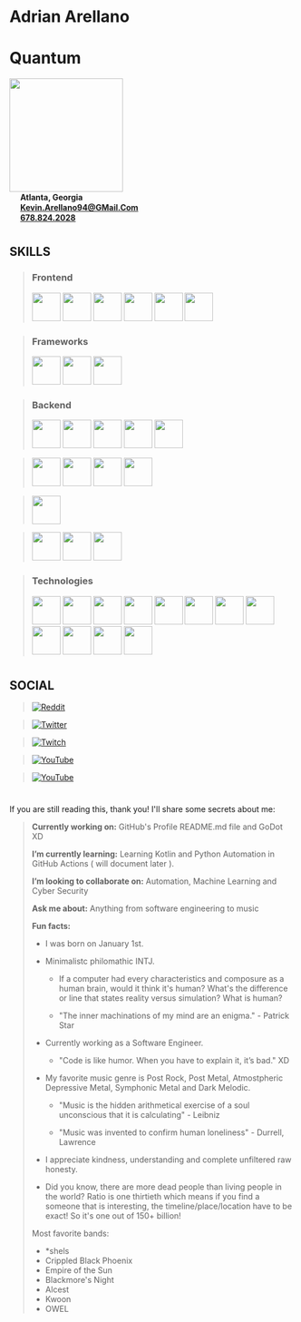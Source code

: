 <div>
    <h1><b>Adrian Arellano</b></h1>
     <h1><b>Quantum</b></h1>
    <img
        src = "[https://i.redd.it/snoovatar/avatars/5597ed49-0ba1-4d47-9cf3-6685f8d2ab04.png](https://www.reddit.com/user/Quantum_Gaming)"
        width = "200"
    />
</div>

<div>
    <img
        src = "https://cdn-icons-png.flaticon.com/512/684/684908.png"
        width = "15"
    />
    <span><b>Atlanta, Georgia</b></span>
</div>

<div>
    <img
        src = "https://cdn-icons-png.flaticon.com/512/5968/5968534.png"
        width = "15"
    />
    <span>
        <a href = "mailto:Kevin.Arellano94@GMail.Com">
            <b>Kevin.Arellano94@GMail.Com</b>
        </a>
    </span>
</div>

<div>
    <img
        src = "https://cdn-icons.flaticon.com/png/512/4423/premium/4423638.png?token=exp=1649207042~hmac=39cbc2f95f05b7193c145e7e40e79b89"
        width = "15"
    />
    <span>
        <a href = "tel:678-824-2028">
            <b>678.824.2028</b>
        </a>
    </span>
</div>

#

## **SKILLS**

> ### Frontend
> <img src = "https://cdn.jsdelivr.net/gh/devicons/devicon/icons/react/react-original.svg" width = "50"/>
> <img src = "https://cdn.jsdelivr.net/gh/devicons/devicon/icons/angularjs/angularjs-original.svg" width = "50"/>
> <img src = "https://cdn.jsdelivr.net/gh/devicons/devicon/icons/ruby/ruby-original.svg" width = "50"/>
> <img src = "https://cdn.jsdelivr.net/gh/devicons/devicon/icons/scala/scala-original.svg" width = "50"/>
> <img src = "https://cdn.jsdelivr.net/gh/devicons/devicon/icons/rust/rust-plain.svg" width = "50"/>
> <img src = "https://cdn.jsdelivr.net/gh/devicons/devicon/icons/kotlin/kotlin-original.svg" width = "50"/>

> ### Frameworks
> <img src = "https://cdn.jsdelivr.net/gh/devicons/devicon/icons/nextjs/nextjs-original.svg" width = "50"/>
> <img src = "https://cdn.jsdelivr.net/gh/devicons/devicon/icons/rails/rails-plain.svg" width = "50"/>
> <img src = "https://cdn.jsdelivr.net/gh/devicons/devicon/icons/django/django-plain.svg" width = "50"/>

> ### Backend
> <img src = "https://cdn.jsdelivr.net/gh/devicons/devicon/icons/python/python-original.svg" width = "50"/>
> <img src = "https://cdn.jsdelivr.net/gh/devicons/devicon/icons/dotnetcore/dotnetcore-original.svg" width = "50"/>
> <img src = "https://cdn.jsdelivr.net/gh/devicons/devicon/icons/csharp/csharp-original.svg" width = "50"/>
> <img src = "https://cdn.jsdelivr.net/gh/devicons/devicon/icons/nodejs/nodejs-original.svg" width = "50"/>
> <img src = "https://cdn.jsdelivr.net/gh/devicons/devicon/icons/php/php-original.svg" width = "50"/>

> <img src = "https://cdn.jsdelivr.net/gh/devicons/devicon/icons/postgresql/postgresql-original.svg" width = "50"/>
> <img src = "https://cdn.jsdelivr.net/gh/devicons/devicon/icons/mysql/mysql-original.svg" width = "50"/>
> <img src = "https://cdn.jsdelivr.net/gh/devicons/devicon/icons/oracle/oracle-original.svg" width = "50"/>
> <img src = "https://cdn.jsdelivr.net/gh/devicons/devicon/icons/graphql/graphql-plain.svg" width = "50"/>

> <img src = "https://cdn.jsdelivr.net/gh/devicons/devicon/icons/fastapi/fastapi-original.svg" width = "50"/>

> <img src = "https://cdn.jsdelivr.net/gh/devicons/devicon/icons/azure/azure-original.svg" width = "50"/>
> <img src = "https://cdn.jsdelivr.net/gh/devicons/devicon/icons/github/github-original.svg" width = "50"/>
> <img src = "https://cdn.jsdelivr.net/gh/devicons/devicon/icons/bitbucket/bitbucket-original.svg" width = "50"/>

> ### Technologies
> <img src = "https://cdn.jsdelivr.net/gh/devicons/devicon/icons/gradle/gradle-plain.svg" width = "50"/>
> <img src = "https://cdn.jsdelivr.net/gh/devicons/devicon/icons/android/android-original.svg" width = "50"/>
> <img src = "https://cdn.jsdelivr.net/gh/devicons/devicon/icons/androidstudio/androidstudio-original.svg" width = "50"/>
> <img src = "https://cdn.jsdelivr.net/gh/devicons/devicon/icons/jira/jira-original.svg" width = "50"/>
> <img src = "https://cdn.jsdelivr.net/gh/devicons/devicon/icons/docker/docker-original.svg" width = "50"/>
> <img src = "https://cdn.jsdelivr.net/gh/devicons/devicon/icons/godot/godot-original.svg" width = "50"/>
> <img src = "https://cdn.jsdelivr.net/gh/devicons/devicon/icons/heroku/heroku-original.svg" width = "50"/>
> <img src = "https://cdn.jsdelivr.net/gh/devicons/devicon/icons/kubernetes/kubernetes-plain.svg" width = "50"/>
> <img src = "https://cdn.jsdelivr.net/gh/devicons/devicon/icons/terraform/terraform-original.svg" width = "50"/>
> <img src = "https://cdn.jsdelivr.net/gh/devicons/devicon/icons/unity/unity-original.svg" width = "50"/>
> <img src = "https://cdn.jsdelivr.net/gh/devicons/devicon/icons/unrealengine/unrealengine-original.svg" width = "50"/>
> <img src = "https://cdn.jsdelivr.net/gh/devicons/devicon/icons/intellij/intellij-original.svg" width = "50"/>

#

## **SOCIAL**

> [![Reddit](https://img.shields.io/reddit/user-karma/combined/KevinArellano94?style=for-the-badge)](https://www.reddit.com/user/KevinArellano94)

> [![Twitter](https://img.shields.io/twitter/follow/KevArellano94?style=for-the-badge)](https://twitter.com/KevArellano94)

> [![Twitch](https://img.shields.io/twitch/status/kevinarellano94?style=for-the-badge)](https://www.twitch.tv/kevinarellano94)

> [![YouTube](https://img.shields.io/youtube/channel/views/UClHn2FuUnrxXW07eJCYfazw?style=for-the-badge)](https://www.youtube.com/KevinArellano)

> [![YouTube](https://img.shields.io/badge/Spotify-1ED760?style=for-the-badge)](https://www.youtube.com/KevinArellano)

#

If you are still reading this, thank you!  I'll share some secrets about me:

> **Currently working on:** GitHub's Profile README.md file and GoDot XD
>
> **I’m currently learning:** Learning Kotlin and Python Automation in GitHub Actions ( will document later ).
> 
> **I’m looking to collaborate on:** Automation, Machine Learning and Cyber Security
> 
> **Ask me about:** Anything from software engineering to music
> 
> **Fun facts:**
> - I was born on January 1st.
> 
> - Minimalistc philomathic INTJ.
> 
>   - If a computer had every characteristics and composure as a human brain, would it think it's human?  What's the difference or line that states reality versus simulation?  What is human?
> 
>   - "The inner machinations of my mind are an enigma." - Patrick Star
> 
> - Currently working as a Software Engineer.
> 
>   - "Code is like humor. When you have to explain it, it’s bad." XD
> 
> - My favorite music genre is Post Rock, Post Metal, Atmostpheric Depressive Metal, Symphonic Metal and Dark Melodic.
> 
>   - "Music is the hidden arithmetical exercise of a soul unconscious that it is calculating" - Leibniz
> 
>   - "Music was invented to confirm human loneliness" - Durrell, Lawrence
> - I appreciate kindness, understanding and complete unfiltered raw honesty.
> - Did you know, there are more dead people than living people in the world?  Ratio is one thirtieth which means if you find a someone that is interesting, the timeline/place/location have to be exact!  So it's one out of 150+ billion!
> 
> Most favorite bands:
> - *shels
> - Crippled Black Phoenix
> - Empire of the Sun
> - Blackmore's Night
> - Alcest
> - Kwoon
> - OWEL
